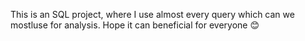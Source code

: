 This is an SQL project, where I use almost every query which can we mostluse for analysis.
Hope it can beneficial for everyone 😊
